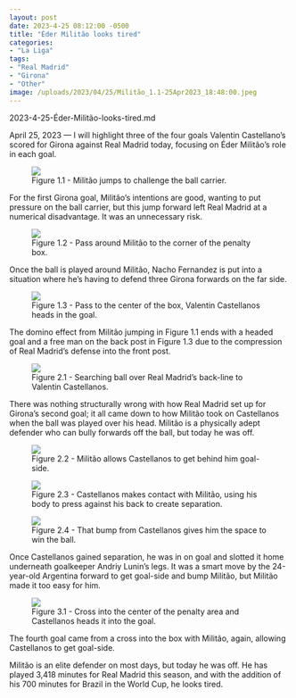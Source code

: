 ```yaml
---
layout: post
date: 2023-4-25 08:12:00 -0500
title: "Éder Militão looks tired"
categories: 
- "La Liga"
tags: 
- "Real Madrid"
- "Girona"
- "Other"
image: /uploads/2023/04/25/Militão_1.1-25Apr2023_18:48:00.jpeg
---
```


2023-4-25-Éder-Militão-looks-tired.md 

April 25, 2023 — I will highlight three of the four goals Valentin Castellano’s scored for Girona against Real Madrid today, focusing on Éder Militão’s role in each goal.

<figure>
    <img src="https://tacticsjournal.com/uploads/2023/04/25/Militao_1.1-25Apr2023_18:48:00.jpeg">
    <figcaption>Figure 1.1 - Militão jumps to challenge the ball carrier.</figcaption>
</figure>
For the first Girona goal, Militão’s intentions are good, wanting to put pressure on the ball carrier, but this jump forward left Real Madrid at a numerical disadvantage. It was an unnecessary risk.

<figure>
    <img src="https://tacticsjournal.com/uploads/2023/04/25/Militao_1.2-25Apr2023_18:38:46.jpeg">
    <figcaption>Figure 1.2 - Pass around Militão to the corner of the penalty box.</figcaption>
</figure>
Once the ball is played around Militão, Nacho Fernandez is put into a situation where he’s having to defend three Girona forwards on the far side.

<figure>
    <img src="https://tacticsjournal.com/uploads/2023/04/25/Militao_1.3-25Apr2023_18:55:06.jpeg">
    <figcaption>Figure 1.3 - Pass to the center of the box, Valentin Castellanos heads in the goal.</figcaption>
</figure>
The domino effect from Militão jumping in Figure 1.1 ends with a headed goal and a free man on the back post in Figure 1.3 due to the compression of Real Madrid’s defense into the front post.

<figure>
    <img src="https://tacticsjournal.com/uploads/2023/04/25/Militao_2.1-25Apr2023_18:59:03.jpeg">
    <figcaption>Figure 2.1 - Searching ball over Real Madrid’s back-line to Valentin Castellanos.</figcaption>
</figure>
There was nothing structurally wrong with how Real Madrid set up for Girona’s second goal; it all came down to how Militão took on Castellanos when the ball was played over his head. Militão is a physically adept defender who can bully forwards off the ball, but today he was off.

<figure>
    <img src="https://tacticsjournal.com/uploads/2023/04/25/Image-25Apr2023_19:02:49.jpeg">
    <figcaption>Figure 2.2 - Militão allows Castellanos to get behind him goal-side.</figcaption>
</figure>
<figure>
    <img src="https://tacticsjournal.com/uploads/2023/04/25/Image-25Apr2023_19:03:16.jpeg">
    <figcaption>Figure 2.3 - Castellanos makes contact with Militão, using his body to press against his back to create separation.</figcaption>
</figure>
<figure>
    <img src="https://tacticsjournal.com/uploads/2023/04/25/Image-25Apr2023_19:03:49.jpeg">
    <figcaption>Figure 2.4 - That bump from Castellanos gives him the space to win the ball.</figcaption>
</figure>

Once Castellanos gained separation, he was in on goal and slotted it home underneath goalkeeper Andriy Lunin’s legs. It was a smart move by the 24-year-old Argentina forward to get goal-side and bump Militão, but Militão made it too easy for him.

<figure>
    <img src="https://tacticsjournal.com/uploads/2023/04/25/Image-25Apr2023_19:04:19.jpeg">
    <figcaption>Figure 3.1 - Cross into the center of the penalty area and Castellanos heads it into the goal.</figcaption>
</figure> 
The fourth goal came from a cross into the box with Militão, again, allowing Castellanos to get goal-side.

Militão is an elite defender on most days, but today he was off. He has played 3,418 minutes for Real Madrid this season, and with the addition of his 700 minutes for Brazil in the World Cup, he looks tired. 
